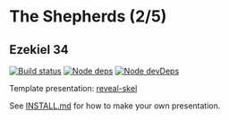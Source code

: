 # The Shepherds (2/5)
## Ezekiel 34

[![Build status](https://api.travis-ci.org/sermons/shepherds.svg)](https://travis-ci.org/github/sermons/shepherds)
[![Node deps](https://david-dm.org/sermons/shepherds.svg)](https://david-dm.org/sermons/shepherds)
[![Node devDeps](https://david-dm.org/sermons/shepherds/dev-status.svg)](https://david-dm.org/sermons/shepherds?type=dev)

Template presentation: [reveal-skel](https://github.com/sermons/reveal-skel)

See [INSTALL.md](INSTALL.md)
for how to make your own presentation.
